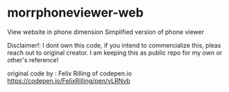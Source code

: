 # morrphoneviewer-web
View website in phone dimension
Simplified version of phone viewer

Disclaimer!:
I dont own this code, if you intend to commercialize this, pleas reach out to original creator. I am keeping this as public repo for my own or other's reference!

original code by : Felix Rilling of codepen.io
https://codepen.io/FelixRilling/pen/vLRNvb